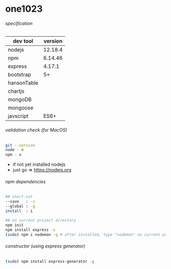 # one1023
  
###### specification
| dev tool     | version |
| ------------ | ------- |
| nodejs       | 12.18.4 |
| npm          | 6.14.46 |
| express      | 4.17.1  |
| bootstrap    | 5+      |
| hansonTable  |         |
| chartjs      |         |
| mongoDB      |         |
| mongoose     |         |
| javscript    | ES6+    |
  
###### validation check (for MacOS)
```sh
git --version
node - v
npm - v
```
- if not yet installed nodejs
- just go => https://nodejs.org
  
###### npm dependencies
```sh
## short-cut
--save   : -s
--global : -g
install  : i

## on current project directory
npm init 
npm install express -s
(sudo) npm i nodemon -g # after installed, type "nodemon" on current project directory
```
  
###### constructor (using express generator)
```sh
(sudo) npm install express-generator -g
```
  
